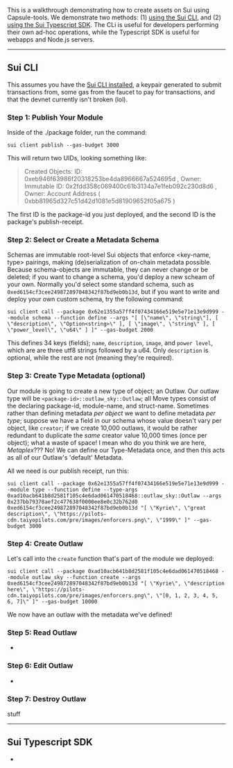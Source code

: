 This is a walkthrough demonstrating how to create assets on Sui using Capsule-tools. We demonstrate two methods: (1) [using the Sui CLI](#sui-cli), and (2) [using the Sui Typescript SDK](#sui-typescript-sdk). The CLi is useful for developers performing their own ad-hoc operations, while the Typescript SDK is useful for webapps and Node.js servers.

---

## Sui CLI

This assumes you have the [Sui CLI installed](https://docs.sui.io/build/install), a keypair generated to submit transactions from, some gas from the faucet to pay for transactions, and that the devnet currently isn't broken (lol).

### Step 1: Publish Your Module

Inside of the ./package folder, run the command:

`sui client publish --gas-budget 3000`

This will return two UIDs, looking something like:

> Created Objects:
> ID: 0xeb946f63986f20318253be4da8966667a524695d , Owner: Immutable
> ID: 0x2fdd358c069400c61b3134a7e1feb092c230d8d6 , Owner: Account Address ( 0xbb81965d327c51d42d1081e5d81909652f05a675 )

The first ID is the package-id you just deployed, and the second ID is the package's publish-receipt.

### Step 2: Select or Create a Metadata Schema

Schemas are immutable root-level Sui objects that enforce <key-name, type> pairings, making (de)serialization of on-chain metadata possible. Because schema-objects are immutable, they can never change or be deleted; if you want to change a schema, you'd deploy a new scheam of your own. Normally you'd select some standard schema, such as `0xed6154cf3cee249872897048342f87bd9eb0b13d`, but if you want to write and deploy your own custom schema, try the following command:

`sui client call --package 0x62e1355a57ff4f07434166e519e5e71e13e9d999 --module schema --function define --args "[ [\"name\", \"string\"], [ \"description\", \"Option<string>\" ], [ \"image\", \"string\" ], [ \"power_level\", \"u64\" ] ]" --gas-budget 2000`

This defines 34 keys (fields); `name`, `description`, `image`, and `power level`, which are are three utf8 strings followed by a u64. Only `description` is optional, while the rest are not (meaning they're required).

### Step 3: Create Type Metadata (optional)

Our module is going to create a new type of object; an Outlaw. Our outlaw type will be `<package-id>::outlaw_sky::Outlaw`; all Move types consist of the declaring package-id, module-name, and struct-name. Sometimes rather than defining metadata _per object_ we want to define metadata _per type_; suppose we have a field in our schema whose value doesn't vary per object, like `creator`; if we create 10,000 outlaws, it would be rather redundant to duplicate the _same_ creator value 10,000 times (once per object); what a waste of space! I mean who do you think we are here, _Metaplex_??? No! We can define our Type-Metadata once, and then this acts as all of our Outlaw's 'default' Metadata.

All we need is our publish receipt, run this:

`sui client call --package 0x62e1355a57ff4f07434166e519e5e71e13e9d999 --module type --function define --type-args 0xad10acb641b8d2581f105c4e6dad061470518468::outlaw_sky::Outlaw --args 0x237bb79378aef2c477638f0000ee8e0c32b762d0 0xed6154cf3cee249872897048342f87bd9eb0b13d "[ \"Kyrie\", \"great description\", \"https://pilots-cdn.taiyopilots.com/pre/images/enforcers.png\", \"1999\" ]" --gas-budget 3000`

### Step 4: Create Outlaw

Let's call into the `create` function that's part of the module we deployed:

`sui client call --package 0xad10acb641b8d2581f105c4e6dad061470518468 --module outlaw_sky --function create --args 0xed6154cf3cee249872897048342f87bd9eb0b13d "[ \"Kyrie\", \"description here\", \"https://pilots-cdn.taiyopilots.com/pre/images/enforcers.png\", \"[0, 1, 2, 3, 4, 5, 6, 7]\" ]" --gas-budget 10000`

We now have an outlaw with the metadata we've defined!

### Step 5: Read Outlaw

-

### Step 6: Edit Outlaw

-

### Step 7: Destroy Outlaw

stuff

---

## Sui Typescript SDK

-
